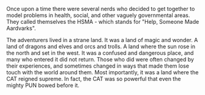 Once upon a time there were several nerds who decided to get together to model problems in health, social, and other vaguely governmental areas. They called themselves the HSMA - which stands for "Help, Someone Made Aardvarks".

The adventurers lived in a strane land. It was a land of magic and wonder. A land of dragons and elves and orcs and trolls. A land where the sun rose in the north and set in the west. It was a confused and dangerous place, and many who entered it did not return. Those who did were often changed by their experiences, and sometimes changed in ways that made them lose touch with the world around them. Most importantly, it was a land where the CAT reigned supreme. In fact, the CAT was so powerful that even the mighty PUN bowed before it. 

